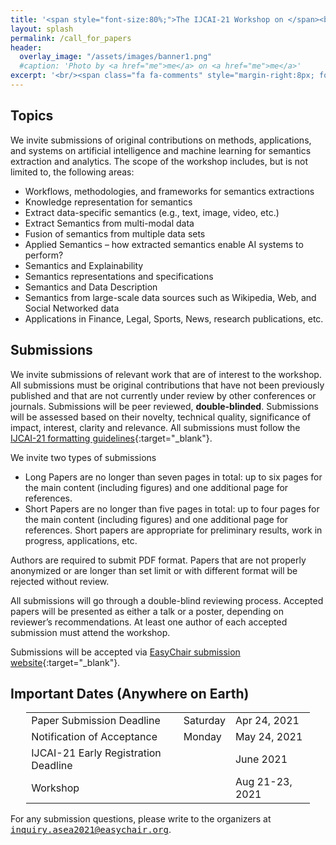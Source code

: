 ```yaml
---
title: '<span style="font-size:80%;">The IJCAI-21 Workshop on </span><br>Applied Semantics Extraction and Analytics  <span style="font-size:70%;">(ASEA)</span>'
layout: splash
permalink: /call_for_papers
header:
  overlay_image: "/assets/images/banner1.png"
  #caption: 'Photo by <a href="me">me</a> on <a href="me">me</a>'
excerpt: '<br/><span class="fa fa-comments" style="margin-right:8px; font-size: 90%;"></span>ASEA Call for Papers<br/>'
---
```


<h2>Topics</h2>

We invite submissions of original contributions on methods, applications, and systems on artificial intelligence and machine learning for semantics extraction and analytics. The scope of the workshop includes, but is not limited to, the following areas:

- Workflows, methodologies, and frameworks for semantics extractions
-	Knowledge representation for semantics
-	Extract data-specific semantics (e.g., text, image, video, etc.)
-	Extract Semantics from multi-modal data
-	Fusion of semantics from multiple data sets
-	Applied Semantics – how extracted semantics enable AI systems to perform?
-	Semantics and Explainability
-	Semantics representations and specifications
-	Semantics and Data Description
-	Semantics from large-scale data sources such as Wikipedia, Web, and Social Networked data
-	Applications in Finance, Legal, Sports, News, research publications, etc.

<h2>Submissions</h2>

We invite submissions of relevant work that are of interest to the workshop. All submissions must be original contributions that have not been previously published and that are not currently under review by other conferences or journals. Submissions will be peer reviewed, **double-blinded**. Submissions will be assessed based on their novelty, technical quality, significance of impact, interest, clarity and relevance. All submissions must follow the [IJCAI-21 formatting guidelines](https://www.ijcai.org/authors_kit){:target="_blank"}. 

We invite two types of submissions 
- Long Papers are no longer than seven pages in total: up to six pages for the main content (including figures) and one additional page for references.
- Short Papers are no longer than five pages in total: up to four pages for the main content (including figures) and one additional page for references. Short papers are appropriate for preliminary results, work in progress, applications, etc. 

Authors are required to submit PDF format. Papers that are not properly anonymized or are longer than set limit or with different format will be rejected without review.

All submissions will go through a double-blind reviewing process. Accepted papers will be presented as either a talk or a poster, depending on reviewer’s recommendations. At least one author of each accepted submission must attend the workshop. 

Submissions will be accepted via [EasyChair submission website](https://easychair.org/conferences/?conf=asea2021){:target="_blank"}. 

<h2 id="dates">Important Dates (Anywhere on Earth)</h2>
<center>
<table style="width: 90%">
    <tbody>
        <tr>
            <td>Paper Submission Deadline</td>
            <td>Saturday</td>
            <td>Apr 24, 2021</td>
        </tr>
        <tr>
            <td>Notification of Acceptance</td>
            <td>Monday</td>
            <td>May 24, 2021</td>
        </tr>   
        <tr>
            <td>IJCAI-21 Early Registration Deadline</td>
            <td></td>
            <td>June 2021</td>
        </tr>             
        <tr>
            <td>Workshop</td>
            <td></td>
            <td>Aug 21-23, 2021</td>
        </tr>   
    </tbody>
</table>
</center>

For any submission questions, please write to the organizers at <kbd>inquiry.asea2021@easychair.org</kbd>.

